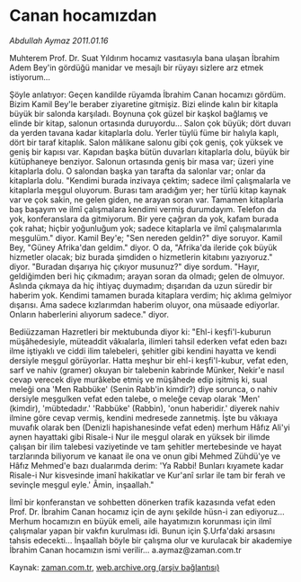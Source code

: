# Canan hocamızdan

*Abdullah Aymaz 2011.01.16*

<td class="columnist-detail">
<p>Muhterem Prof. Dr. Suat Yıldırım hocamız vasıtasıyla bana ulaşan İbrahim Adem Bey'in gördüğü manidar ve mesajlı bir rüyayı sizlere arz etmek istiyorum...</p>
<p>
<div id="haberMetinDiv">
<p>Şöyle anlatıyor: Geçen kandilde rüyamda İbrahim Canan hocamızı gördüm. Bizim Kamil Bey'le beraber ziyaretine gitmişiz. Bizi elinde kalın bir kitapla büyük bir salonda karşıladı. Boynuna çok güzel bir kaşkol bağlamış ve elinde bir kitap, salonun ortasında duruyordu... Salon çok büyük; dört duvarı da yerden tavana kadar kitaplarla dolu. Yerler tüylü füme bir halıyla kaplı, dört bir taraf kitaplık. Salon mâlikane salonu gibi çok geniş, çok yüksek ve geniş bir kapısı var. Kapıdan başka bütün duvarları kitaplarla dolu, büyük bir kütüphaneye benziyor. Salonun ortasında geniş bir masa var; üzeri yine kitaplarla dolu. O salondan başka yan tarafta da salonlar var; onlar da kitaplarla dolu. "Kendimi burada inzivaya çektim; sadece ilmî çalışmalarla ve kitaplarla meşgul oluyorum. Burası tam aradığım yer; her türlü kitap kaynak var ve çok sakin, ne gelen giden, ne arayan soran var. Tamamen kitaplarla baş başayım ve ilmî çalışmalara kendimi vermiş durumdayım. Telefon da yok, konferanslara da gitmiyorum. Bir yere çağıran da yok, kafam burada çok rahat; hiçbir yoğunluğum yok; sadece kitaplarla ve ilmî çalışmalarımla meşgulüm." diyor. Kamil Bey'e; "Sen nereden geldin?" diye soruyor. Kamil Bey, "Güney Afrika'dan geldim." diyor. O da, "Afrika'da ileride çok büyük hizmetler olacak; biz burada şimdiden o hizmetlerin kitabını yazıyoruz." diyor. "Buradan dışarıya hiç çıkıyor musunuz?" diye sordum. "Hayır, geldiğimden beri hiç çıkmadım; arayan soran da olmadı; gelen de olmuyor. Aslında çıkmaya da hiç ihtiyaç duymadım; dışarıdan da uzun süredir bir haberim yok. Kendimi tamamen burada kitaplara verdim; hiç aklıma gelmiyor dışarısı. Ama sadece kızlarımdan haberim oluyor, ona müsaade ediyorlar. Onların haberlerini alıyorum sadece." diyor.
<p>Bediüzzaman Hazretleri bir mektubunda diyor ki: "Ehl-i keşfi'l-kuburun müşâhedesiyle, müteaddit vâkıalarla, ilimleri tahsil ederken vefat eden bazı ilme iştiyaklı ve ciddi ilim talebeleri, şehitler gibi kendini hayatta ve kendi dersiyle meşgul görüyorlar. Hatta meşhur bir ehl-i keşfi'l-kubur, vefat eden, sarf ve nahiv (gramer) okuyan bir talebenin kabrinde Münker, Nekir'e nasıl cevap verecek diye murâkebe etmiş ve müşâhede edip işitmiş ki, sual meleği ona 'Men Rabbüke' (Senin Rabb'in kimdir?) diye sorunca, o nahiv dersiyle meşgulken vefat eden talebe, o meleğe cevap olarak 'Men' (kimdir), 'mübtedadır.' 'Rabbüke' (Rabbin), 'onun haberidir.' diyerek nahiv ilmine göre cevap vermiş, kendini medresede zannetmiş. İşte bu vâkıaya muvafık olarak ben (Denizli hapishanesinde vefat eden) merhum Hâfız Ali'yi aynen hayattaki gibi Risale-i Nur ile meşgul olarak en yüksek bir ilimde çalışan bir ilim talebesi vaziyetinde ve tam şehitler mertebesinde ve hayat tarzlarında biliyorum ve kanaat ile ona ve onun gibi Mehmed Zühdü'ye ve Hâfız Mehmed'e bazı dualarımda derim: 'Ya Rabbi! Bunları kıyamete kadar Risale-i Nur kisvesinde imanî hakikatlar ve Kur'anî sırlar ile tam bir ferah ve sevinçle meşgul eyle.' Âmin, inşaallah." 
<p>İlmî bir konferanstan ve sohbetten dönerken trafik kazasında vefat eden Prof. Dr. İbrahim Canan hocamız için de aynı şekilde hüsn-i zan ediyoruz... Merhum hocamızın en büyük emeli, aile hayatımızın korunması için ilmî çalışmalar yapan bir vakfın kurulması idi. Bunun için Ş.Urfa'daki arsasını tahsis edecekti... İnşaallah böyle bir çalışma olur ve kurulacak bir akademiye İbrahim Canan hocamızın ismi verilir... a.aymaz@zaman.com.tr</p></p></p></div>
</p>
<a href="http://web.archive.org/web/20110123065235/mailto:/">
</a></td>

Kaynak: [zaman.com.tr](http://zaman.com.tr/yazar.do?yazino=1079579), [web.archive.org (arşiv bağlantısı)](http://web.archive.org/web/20110123065235/http://www.zaman.com.tr:80/yazar.do?yazino=1079579)
